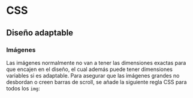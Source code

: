 # CSS
## Diseño adaptable

### Imágenes

Las imágenes normalmente no van a tener las dimensiones exactas para que encajen en el diseño, el cual además puede tener dimensiones variables si es adaptable. Para asegurar que las imágenes grandes no desbordan o creen barras de scroll, se añade la siguiente regla CSS para todos los `img`:

<div class="codepen" data-prefill data-height="350" data-default-tab="css,result" data-theme-id="light" data-editable="true" style="opacity:0">
  <pre data-lang="html">&lt;body>
  &lt;figure>
    &lt;img alt="Imagen grande" src="https://upload.wikimedia.org/wikipedia/commons/c/cf/1_6E9A4589.jpg">
    &lt;figcaption>Imagen más grande que el contenedor&lt;/figcaption>
  &lt;/figure>
&lt;/body></pre>
  <pre data-lang="css">img {
  max-width: 100%;
  display: block;
}
figure {
  border: 10px solid green;
  width: 250px;
  text-align: center;
  font-family: sans-serif;
}</pre></div>